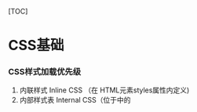 [TOC]
# CSS基础

### CSS样式加载优先级
1. 内联样式   Inline CSS  （在 HTML元素styles属性内定义)
2. 内部样式表 Internal CSS（位于<head>中的<style>标签内部定义)
3. 外部样式表 External CSS (位于单独的css文件内,并在<head>中的<link>中引用)
4. 浏览器缺省设置

### CSS语法
```
selector {
    property1: value1;
    prop2: value2.1, value2.2;
    ...
}
```

### CSS选择器gg
* #### contextual selector
```
li strong {
    font-style: italic;
    font-weight: normal;
    }
```
表示`li`元素下的`strong`元素的样式

* #### id selector
```
#red {color:red;}
#green {color:green;}
```
`id`为red和green选择器
```
#sidebar p {
    font-style: italic;
    text-align: right;
    margin-top: 0.5em;
    }
```
表示`id`为sidebar中的p元素的样式,此例为id selector和contextual selector
```
div#sidebar {
    border: 1px dotted #000;
    padding: 10px;
    }
```
表示`id`为sidebar的`div`元素, 但是貌似这个div很多余啊, 毕竟id在一个页面中就只能用一次

* #### class selector
```
.center {text-align: center}
```
表示`class`为center的选择器
```
.fancy td {
    color: #f60;
    background: #666;
    }
```
表示`class`为fancy的元素中的`td`元素, 同样的, 为class selector和contextual selector的组合
```
td.fancy {
    color: #f60;
    background: #666;
    }
```
表示`class`为fancy的'td'元素

* #### property selector
```
[title]
{
color:red;
}
```
选择的目标是:包含title属性的所有元素

* #### value selector
```
input[type="text"]
{
  width:150px;
  display:block;
  margin-bottom:10px;
  background-color:yellow;
  font-family: Verdana, Arial;
}
```
选择的目标是:属性type是"text"的input元素

### CSS书写顺序(以盖楼房举例说明)
1. 位置属性: position, top, right, z-index, display, float (找个位置盖楼)
2. 尺寸大小: width, height, padding, margin (规定每栋楼的大小)
3. 背景边框: background, border (架柱子, 上砖, 批灰)
4. 文字内容: font, line-height, letter-spacing, color-text-align (房子的内饰, 摆个画, 放个沙发之类)
5. 其他: animation, transition (后期配套, 如超市, 银行, 医院)

### margin, border, padding, content, width, height, background
1. HTML中的元素可以看成是一个个的盒子, width和height是指content内容的宽度和高度
2. background是指整个padding和content区域的背景图
![BoxModel](css01-boxmodel.png)

### display和position属性
position属性包括static, fixed, sticky, relative和absolute五个值.
position中的relative和absolute的比较:
1. relative是针对于该元素在文档流中的正常位置进行定位,
2. absolute是根据祖先类中的position非static元素进行定位的,如果没有非static定位的元素,absolute将相对于html元素定位.

### 伪类???
